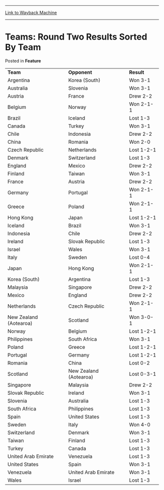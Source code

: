 
---
[Link to Wayback Machine](https://web.archive.org/web/20171031044901/https://magic.wizards.com/en/articles/archive/feature/teams-round-two-results-sorted-team-2000-01-01)

[_metadata_:description]:- "Team Opponent Result Argentina Korea (South) Won 3-1 Australia Slovenia Won 3-1 Austria France Drew 2-2 Belgium Norway Won 2-1-1 Brazil Iceland Lost 1-3 Canada"
[_metadata_:generator]:- "Drupal 7 (http://drupal.org)"
[_metadata_:node]:- "961066"
[_metadata_:publish_date]:- "2000-01-01"
[_metadata_:source]:- "div-main-content"
[_metadata_:title]:- "Teams: Round Two Results Sorted By Team"
[_metadata_:wayback_capture_timestamp]:- "2017-10-31 04:49:01"
[_metadata_:wayback_raw_url]:- "https://web.archive.org/web/20171031044901id_/https://magic.wizards.com/en/articles/archive/feature/teams-round-two-results-sorted-team-2000-01-01"
[_metadata_:wayback_url]:- "https://magic.wizards.com/en/articles/archive/feature/teams-round-two-results-sorted-team-2000-01-01"
---


Teams: Round Two Results Sorted By Team
=======================================



 Posted in **Feature**














|  |  |  |
| --- | --- | --- |
| **Team** | **Opponent** | **Result** |
| Argentina | Korea (South) | Won 3-1 |
| Australia | Slovenia | Won 3-1 |
| Austria | France | Drew 2-2 |
| Belgium | Norway | Won 2-1-1 |
| Brazil | Iceland | Lost 1-3 |
| Canada | Turkey | Won 3-1 |
| Chile | Indonesia | Drew 2-2 |
| China | Romania | Won 2-0 |
| Czech Republic | Netherlands | Lost 1-2-1 |
| Denmark | Switzerland | Lost 1-3 |
| England | Mexico | Drew 2-2 |
| Finland | Taiwan | Won 3-1 |
| France | Austria | Drew 2-2 |
| Germany | Portugal | Won 2-1-1 |
| Greece | Poland | Won 2-1-1 |
| Hong Kong | Japan | Lost 1-2-1 |
| Iceland | Brazil | Won 3-1 |
| Indonesia | Chile | Drew 2-2 |
| Ireland | Slovak Republic | Lost 1-3 |
| Israel | Wales | Won 3-1 |
| Italy | Sweden | Lost 0-4 |
| Japan | Hong Kong | Won 2-1-1 |
| Korea (South) | Argentina | Lost 1-3 |
| Malaysia | Singapore | Drew 2-2 |
| Mexico | England | Drew 2-2 |
| Netherlands | Czech Republic | Won 2-1-1 |
| New Zealand (Aotearoa) | Scotland | Won 3-0-1 |
| Norway | Belgium | Lost 1-2-1 |
| Philippines | South Africa | Won 3-1 |
| Poland | Greece | Lost 1-2-1 |
| Portugal | Germany | Lost 1-2-1 |
| Romania | China | Lost 0-2 |
| Scotland | New Zealand (Aotearoa) | Lost 0-3-1 |
| Singapore | Malaysia | Drew 2-2 |
| Slovak Republic | Ireland | Won 3-1 |
| Slovenia | Australia | Lost 1-3 |
| South Africa | Philippines | Lost 1-3 |
| Spain | United States | Lost 1-3 |
| Sweden | Italy | Won 4-0 |
| Switzerland | Denmark | Won 3-1 |
| Taiwan | Finland | Lost 1-3 |
| Turkey | Canada | Lost 1-3 |
| United Arab Emirate | Venezuela | Lost 1-3 |
| United States | Spain | Won 3-1 |
| Venezuela | United Arab Emirate | Won 3-1 |
| Wales | Israel | Lost 1-3 |







